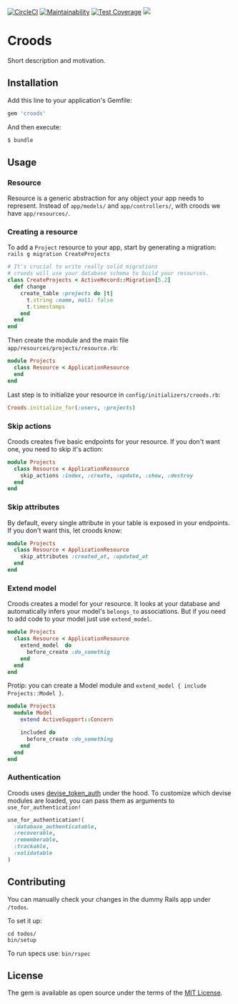 [![CircleCI](https://circleci.com/gh/SeasonedSoftware/croods-rails.svg?style=svg)](https://circleci.com/gh/SeasonedSoftware/croods-rails)
[![Maintainability](https://api.codeclimate.com/v1/badges/5531c26549b427684578/maintainability)](https://codeclimate.com/github/SeasonedSoftware/croods-rails/maintainability)
[![Test Coverage](https://api.codeclimate.com/v1/badges/5531c26549b427684578/test_coverage)](https://codeclimate.com/github/SeasonedSoftware/croods-rails/test_coverage)
![](https://ruby-gem-downloads-badge.herokuapp.com/croods?type=total)

# Croods
Short description and motivation.

## Installation
Add this line to your application's Gemfile:

```ruby
gem 'croods'
```

And then execute:
```bash
$ bundle
```

## Usage
### Resource
Resource is a generic abstraction for any object your app needs to represent. Instead of `app/models/` and `app/controllers/`, with croods we have `app/resources/`.

### Creating a resource
To add a `Project` resource to your app, start by generating a migration:
```rails g migration CreateProjects```

``` ruby
# It's crucial to write really solid migrations
# croods will use your database schema to build your resources.
class CreateProjects < ActiveRecord::Migration[5.2]
  def change
    create_table :projects do |t|
      t.string :name, null: false
      t.timestamps
    end
  end
end
```
Then create the module and the main file `app/resources/projects/resource.rb`:
```ruby 
module Projects
  class Resource < ApplicationResource
  end
end
```

Last step is to initialize your resource in `config/initializers/croods.rb`:
```ruby
Croods.initialize_for(:users, :projects)
```

### Skip actions
Croods creates five basic endpoints for your resource. If you don't want one, you need to skip it's action:
```ruby
module Projects
  class Resource < ApplicationResource
    skip_actions :index, :create, :update, :show, :destroy
  end
end
```
### Skip attributes
By default, every single attribute in your table is exposed in your endpoints. If you don't want this, let croods know:
```ruby
module Projects
  class Resource < ApplicationResource
    skip_attributes :created_at, :updated_at
  end
end
```

### Extend model
Croods creates a model for your resource. It looks at your database and automatically infers your model's `belongs_to` associations. But if you need to add code to your model just use `extend_model`.
```ruby
module Projects
  class Resource < ApplicationResource
    extend_model  do
      before_create :do_somethig
    end
  end
end
```

Protip: you can create a Model module and `extend_model { include Projects::Model }`.
```ruby
module Projects
  module Model
    extend ActiveSupport::Concern

    included do
      before_create :do_something
    end
  end
end
```
### Authentication
Croods uses [devise_token_auth](https://github.com/lynndylanhurley/devise_token_auth) under the hood.
To customize which devise modules are loaded, you can pass them as arguments to `use_for_authentication!`
```ruby
use_for_authentication!(
  :database_authenticatable,
  :recoverable,
  :rememberable,
  :trackable,
  :validatable
)
```

## Contributing

You can manually check your changes in the dummy Rails app under `/todos`.

To set it up:
```
cd todos/
bin/setup
```

To run specs use:
```bin/rspec```

## License
The gem is available as open source under the terms of the [MIT License](https://opensource.org/licenses/MIT).

